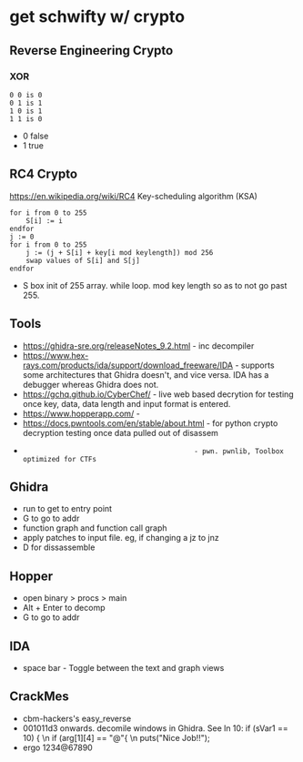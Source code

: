 # get schwifty w/ crypto

## Reverse Engineering Crypto

### XOR
```
0 0 is 0
0 1 is 1
1 0 is 1
1 1 is 0
```
- 0 false
- 1 true

## RC4 Crypto
https://en.wikipedia.org/wiki/RC4
Key-scheduling algorithm (KSA)
```
for i from 0 to 255
    S[i] := i
endfor
j := 0
for i from 0 to 255
    j := (j + S[i] + key[i mod keylength]) mod 256
    swap values of S[i] and S[j]
endfor
```
- S box init of 255 array. while loop. mod key length so as to not go past 255.







## Tools

- https://ghidra-sre.org/releaseNotes_9.2.html - inc decompiler
- https://www.hex-rays.com/products/ida/support/download_freeware/IDA - supports some architectures that Ghidra doesn't, and vice versa. IDA has a debugger whereas Ghidra does not.
- https://gchq.github.io/CyberChef/ - live web based decrytion for testing once key, data, data length and input format is entered.
- https://www.hopperapp.com/ - 
- https://docs.pwntools.com/en/stable/about.html - for python crypto decryption testing once data pulled out of disassem
-                                               - pwn. pwnlib, Toolbox optimized for CTFs
                                               




## Ghidra
- run to get to entry point
- G to go to addr
- function graph and function call graph
- apply patches to input file. eg, if changing a jz to jnz
- D for dissassemble





## Hopper
- open binary > procs > main
- Alt + Enter to decomp
- G to go to addr





## IDA 
- space bar - Toggle between the text and graph views





## CrackMes

- cbm-hackers's easy_reverse
- 001011d3 onwards. decomile windows in Ghidra. See ln 10: if (sVar1 == 10) { \n if (arg[1][4] == "@"{ \n puts("Nice Job!!");
- ergo 1234@67890
